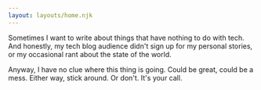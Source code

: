 ```yaml
---
layout: layouts/home.njk
---
```


<div class="illo-container"></div>

Sometimes I want to write about things that have nothing to do with tech. And honestly, my tech blog audience didn't sign up for my personal stories, or my occasional rant about the state of the world.

Anyway, I have no clue where this thing is going. Could be great, could be a mess. Either way, stick around. Or don't. It's your call.
